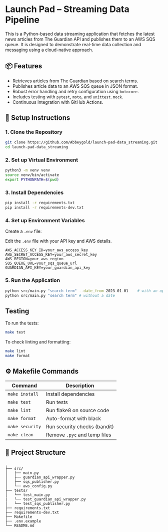 # Launch Pad – Streaming Data Pipeline

This is a Python-based data streaming application that fetches the latest news articles from The Guardian API and publishes them to an AWS SQS queue. It is designed to demonstrate real-time data collection and messaging using a cloud-native approach.

## 📦 Features

- Retrieves articles from The Guardian based on search terms.
- Publishes article data to an AWS SQS queue in JSON format.
- Robust error handling and retry configuration using `botocore`.
- Includes testing with `pytest`, `moto`, and `unittest.mock`.
- Continuous Integration with GitHub Actions.

## 🚀 Setup Instructions

### 1. Clone the Repository

```bash
git clone https://github.com/Abbeygold/launch-pad-data_streaming.git
cd launch-pad-data_streaming
```

### 2. Set up Virtual Environment

```bash
python3 -m venv venv
source venv/bin/activate
export PYTHONPATH=$(pwd)
```

### 3. Install Dependencies

```bash
pip install -r requirements.txt
pip install -r requirements-dev.txt
```

### 4. Set up Environment Variables

Create a `.env` file:

Edit the `.env` file with your API key and AWS details.

```
AWS_ACCESS_KEY_ID=your_aws_access_key
AWS_SECRET_ACCESS_KEY=your_aws_secret_key
AWS_REGION=your_aws_region
SQS_QUEUE_URL=your_sqs_queue_url
GUARDIAN_API_KEY=your_guardian_api_key
```

### 5. Run the Application

```bash
python src/main.py "search term" --date_from 2023-01-01    # with an optional date from
python src/main.py "search term" # without a date
```

## Testing

To run the tests:

```bash
make test
```

To check linting and formatting:

```bash
make lint
make format
```

## ⚙️ Makefile Commands

| Command         | Description                  |
| --------------- | ---------------------------- |
| `make install`  | Install dependencies         |
| `make test`     | Run tests                    |
| `make lint`     | Run flake8 on source code    |
| `make format`   | Auto-format with black       |
| `make security` | Run security checks (bandit) |
| `make clean`    | Remove `.pyc` and temp files |

## 📂 Project Structure

```
.
├── src/
│   ├── main.py
│   ├── guardian_api_wrapper.py
│   ├── sqs_publisher.py
│   └── aws_config.py
├── tests/
│   └── test_main.py
|   └── test_guardian_api_wrapper.py
│   └── test_sqs_publisher.py
├── requirements.txt
├── requirements-dev.txt
├── Makefile
├── .env.example
└── README.md
```
